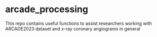 # arcade_processing
This repo contains useful functions to assist researchers working with ARCADE2023 dataset and x-ray coronary angiograms in general
